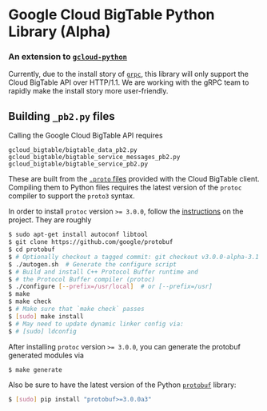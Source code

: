 # Google Cloud BigTable Python Library (Alpha)

### An extension to [`gcloud-python`][1]

Currently, due to the install story of [`grpc`][2], this library will only
support the Cloud BigTable API over HTTP/1.1. We are working with the
gRPC team to rapidly make the install story more user-friendly.

## Building `_pb2.py` files

Calling the Google Cloud BigTable API requires

```
gcloud_bigtable/bigtable_data_pb2.py
gcloud_bigtable/bigtable_service_messages_pb2.py
gcloud_bigtable/bigtable_service_pb2.py
```

These are built from the [`.proto` files][3] provided with the
Cloud BigTable client. Compiling them to Python files requires
the latest version of the `protoc` compiler to support the
`proto3` syntax.

In order to install `protoc` version `>= 3.0.0`, follow the
[instructions][4] on the project. They are roughly

```bash
$ sudo apt-get install autoconf libtool
$ git clone https://github.com/google/protobuf
$ cd protobuf
$ # Optionally checkout a tagged commit: git checkout v3.0.0-alpha-3.1
$ ./autogen.sh  # Generate the configure script
$ # Build and install C++ Protocol Buffer runtime and
$ # the Protocol Buffer compiler (protoc)
$ ./configure [--prefix=/usr/local]  # or [--prefix=/usr]
$ make
$ make check
$ # Make sure that `make check` passes
$ [sudo] make install
$ # May need to update dynamic linker config via:
$ # [sudo] ldconfig
```

After installing `protoc` version `>= 3.0.0`, you can generate the
protobuf generated modules via

```bash
$ make generate
```

Also be sure to have the latest version of the Python [`protobuf`][5]
library:

```bash
$ [sudo] pip install "protobuf>=3.0.0a3"
```

[1]: https://github.com/GoogleCloudPlatform/gcloud-python
[2]: https://www.grpc.io/
[3]: https://github.com/GoogleCloudPlatform/cloud-bigtable-client/tree/master/bigtable-protos/src/main/proto/google/bigtable/v1
[4]: https://github.com/google/protobuf
[5]: https://pypi.python.org/pypi/protobuf
